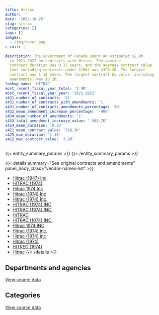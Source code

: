 ```yaml
---
title: Hitrac
author: ''
date: '2022-10-25'
slug: hitrac
categories: []
tags: []
images:
  - /img/cover.png
r_init: |-
  
description: The Government of Canada spent an estimated $2.9M
  in 2021-2022 on contracts with Hitrac. The average
  contract duration was 0.33 years, and the average contract value
  (not including contracts under $10k) was $328.2K. The longest
  contract was 1.18 years. The largest contract by value (including
  amendments) was $3.2M.
lookup_name: 'HITRAC'
most_recent_fiscal_year_total: '2.9M'
most_recent_fiscal_year_year: '2021-2022'
s431_number_of_contracts: '41'
s431_number_of_contracts_with_amendments: '1'
s431_number_of_contracts_amendments_percentage: '2%'
s432_mean_amendment_increase_percentage: '-90%'
s434_mean_number_of_amendments: '1'
s433_total_amendment_increase_value: '-583.7K'
s424_mean_duration: '0.33'
s421_mean_contract_value: '328.2K'
s425_max_duration: '1.18'
s422_max_contract_value: '3.2M'
---
```


<script src="/rmarkdown-libs/htmlwidgets/htmlwidgets.js"></script>
<link href="/rmarkdown-libs/datatables-css/datatables-crosstalk.css" rel="stylesheet" />
<script src="/rmarkdown-libs/datatables-binding/datatables.js"></script>
<script src="/rmarkdown-libs/jquery/jquery-3.6.0.min.js"></script>
<link href="/rmarkdown-libs/dt-core-bootstrap/css/dataTables.bootstrap.min.css" rel="stylesheet" />
<link href="/rmarkdown-libs/dt-core-bootstrap/css/dataTables.bootstrap.extra.css" rel="stylesheet" />
<script src="/rmarkdown-libs/dt-core-bootstrap/js/jquery.dataTables.min.js"></script>
<script src="/rmarkdown-libs/dt-core-bootstrap/js/dataTables.bootstrap.min.js"></script>
<link href="/rmarkdown-libs/crosstalk/css/crosstalk.min.css" rel="stylesheet" />
<script src="/rmarkdown-libs/crosstalk/js/crosstalk.min.js"></script>
<script src="/rmarkdown-libs/htmlwidgets/htmlwidgets.js"></script>
<link href="/rmarkdown-libs/datatables-css/datatables-crosstalk.css" rel="stylesheet" />
<script src="/rmarkdown-libs/datatables-binding/datatables.js"></script>
<script src="/rmarkdown-libs/jquery/jquery-3.6.0.min.js"></script>
<link href="/rmarkdown-libs/dt-core-bootstrap/css/dataTables.bootstrap.min.css" rel="stylesheet" />
<link href="/rmarkdown-libs/dt-core-bootstrap/css/dataTables.bootstrap.extra.css" rel="stylesheet" />
<script src="/rmarkdown-libs/dt-core-bootstrap/js/jquery.dataTables.min.js"></script>
<script src="/rmarkdown-libs/dt-core-bootstrap/js/dataTables.bootstrap.min.js"></script>
<link href="/rmarkdown-libs/crosstalk/css/crosstalk.min.css" rel="stylesheet" />
<script src="/rmarkdown-libs/crosstalk/js/crosstalk.min.js"></script>

{{< entity_summary_params >}}
{{< /entity_summary_params >}}

{{< details summary="See original contracts and amendments" panel_body_class="vendor-names-list" >}}
- [Hitrac (1947) Inc](https://search.open.canada.ca/en/ct/?sort=contract_value_f%20desc&page=1&search_text=%22Hitrac%20%281947%29%20Inc%22)
- [HITRAC (1974)](https://search.open.canada.ca/en/ct/?sort=contract_value_f%20desc&page=1&search_text=%22HITRAC%20%281974%29%22)
- [Hitrac 1974 Inc](https://search.open.canada.ca/en/ct/?sort=contract_value_f%20desc&page=1&search_text=%22Hitrac%201974%20Inc%22)
- [Hitrac (1974) Inc](https://search.open.canada.ca/en/ct/?sort=contract_value_f%20desc&page=1&search_text=%22Hitrac%20%281974%29%20Inc%22)
- [Hitrac (1974) Inc.](https://search.open.canada.ca/en/ct/?sort=contract_value_f%20desc&page=1&search_text=%22Hitrac%20%281974%29%20Inc.%22)
- [HITRAC (1974) INC](https://search.open.canada.ca/en/ct/?sort=contract_value_f%20desc&page=1&search_text=%22HITRAC%20%281974%29%20INC%22)
- [HITRAC (1974) INC.](https://search.open.canada.ca/en/ct/?sort=contract_value_f%20desc&page=1&search_text=%22HITRAC%20%281974%29%20INC.%22)
- [HITRAC](https://search.open.canada.ca/en/ct/?sort=contract_value_f%20desc&page=1&search_text=%22HITRAC%22)
- [HITRAC (1074) INC.](https://search.open.canada.ca/en/ct/?sort=contract_value_f%20desc&page=1&search_text=%22HITRAC%20%281074%29%20INC.%22)
- [Hitrac 1974 INC](https://search.open.canada.ca/en/ct/?sort=contract_value_f%20desc&page=1&search_text=%22Hitrac%201974%20INC%22)
- [Hitrac (1974) inc.](https://search.open.canada.ca/en/ct/?sort=contract_value_f%20desc&page=1&search_text=%22Hitrac%20%281974%29%20inc.%22)
- [Hitrac (1974) inc](https://search.open.canada.ca/en/ct/?sort=contract_value_f%20desc&page=1&search_text=%22Hitrac%20%281974%29%20inc%22)
- [Hitrac (1974)](https://search.open.canada.ca/en/ct/?sort=contract_value_f%20desc&page=1&search_text=%22Hitrac%20%281974%29%22)
- [HITREC (1974)](https://search.open.canada.ca/en/ct/?sort=contract_value_f%20desc&page=1&search_text=%22HITREC%20%281974%29%22)
- [Hitrac](https://search.open.canada.ca/en/ct/?sort=contract_value_f%20desc&page=1&search_text=%22Hitrac%22)
{{< /details >}}

## Departments and agencies

<div id="htmlwidget-1" style="width:100%;height:auto;" class="datatables html-widget"></div>
<script type="application/json" data-for="htmlwidget-1">{"x":{"style":"bootstrap","filter":"none","vertical":false,"data":[["<a href=\"/departments/aafc-aac/\">Agriculture and Agri-Food Canada<\/a>","<a href=\"/departments/cfia-acia/\">Canadian Food Inspection Agency<\/a>","<a href=\"/departments/csc-scc/\">Correctional Service of Canada<\/a>","<a href=\"/departments/dfo-mpo/\">Fisheries and Oceans Canada<\/a>","<a href=\"/departments/dnd-mdn/\">National Defence<\/a>","<a href=\"/departments/isc-sac/\">Indigenous Services Canada<\/a>","<a href=\"/departments/pc/\">Parks Canada<\/a>","<a href=\"/departments/pwgsc-tpsgc/\">Public Services and Procurement Canada<\/a>","<a href=\"/departments/rcmp-grc/\">Royal Canadian Mounted Police<\/a>","<a href=\"/departments/tc/\">Transport Canada<\/a>"],[52160,85617,589566.46,null,690519.16,null,null,82937.08,null,246395.71],[62377.15,null,228172.99,203025.38,394155.89,null,307360.77,760.89,82846.05,147354.29],[null,null,932824.04,null,2033992.91,98715.75,599722.53,null,null,null],[null,null,null,null,1768503.1,null,872411.27,null,229504.8,null]],"container":"<table class=\"table table-striped table-hover row-border order-column display\">\n  <thead>\n    <tr>\n      <th>Department<\/th>\n      <th>2018-2019<\/th>\n      <th>2019-2020<\/th>\n      <th>2020-2021<\/th>\n      <th>2021-2022<\/th>\n    <\/tr>\n  <\/thead>\n<\/table>","options":{"order":[[4,"desc"]],"pageLength":10,"autoWidth":true,"columnDefs":[{"targets":1,"render":"function(data, type, row, meta) {\n    return type !== 'display' ? data : DTWidget.formatCurrency(data, \"$\", 2, 3, \",\", \".\", true, null);\n  }"},{"targets":2,"render":"function(data, type, row, meta) {\n    return type !== 'display' ? data : DTWidget.formatCurrency(data, \"$\", 2, 3, \",\", \".\", true, null);\n  }"},{"targets":3,"render":"function(data, type, row, meta) {\n    return type !== 'display' ? data : DTWidget.formatCurrency(data, \"$\", 2, 3, \",\", \".\", true, null);\n  }"},{"targets":4,"render":"function(data, type, row, meta) {\n    return type !== 'display' ? data : DTWidget.formatCurrency(data, \"$\", 2, 3, \",\", \".\", true, null);\n  }"},{"width":"16%","targets":[1,2,3,4]},{"className":"dt-right","targets":[1,2,3,4]}],"orderClasses":false}},"evals":["options.columnDefs.0.render","options.columnDefs.1.render","options.columnDefs.2.render","options.columnDefs.3.render"],"jsHooks":[]}</script>
<p class="text-right">
<a href="https://github.com/GoC-Spending/contracts-data/tree/main/data/out/vendors/hitrac/summary_by_fiscal_year_by_department.csv" class="source-data-link btn btn-link">View source data</a>
</p>

## Categories

<div id="htmlwidget-2" style="width:100%;height:auto;" class="datatables html-widget"></div>
<script type="application/json" data-for="htmlwidget-2">{"x":{"style":"bootstrap","filter":"none","vertical":false,"data":[["<a href=\"/categories/defence/\">Defence<\/a>","<a href=\"/categories/information_technology/\">Information technology<\/a>","<a href=\"/categories/transportation_and_logistics/\">Transportation and logistics<\/a>","<a href=\"/categories/industrial_products_and_services/\">Industrial products and services<\/a>"],[690519.16,125864.25,762257.92,168554.08],[394155.89,82846.05,704638.08,244413.39],[2001079.19,null,1631262.32,32913.72],[1719132.52,229504.8,872411.27,49370.58]],"container":"<table class=\"table table-striped table-hover row-border order-column display\">\n  <thead>\n    <tr>\n      <th>Category<\/th>\n      <th>2018-2019<\/th>\n      <th>2019-2020<\/th>\n      <th>2020-2021<\/th>\n      <th>2021-2022<\/th>\n    <\/tr>\n  <\/thead>\n<\/table>","options":{"order":[[4,"desc"]],"dom":"t","pageLength":30,"autoWidth":true,"columnDefs":[{"targets":1,"render":"function(data, type, row, meta) {\n    return type !== 'display' ? data : DTWidget.formatCurrency(data, \"$\", 2, 3, \",\", \".\", true, null);\n  }"},{"targets":2,"render":"function(data, type, row, meta) {\n    return type !== 'display' ? data : DTWidget.formatCurrency(data, \"$\", 2, 3, \",\", \".\", true, null);\n  }"},{"targets":3,"render":"function(data, type, row, meta) {\n    return type !== 'display' ? data : DTWidget.formatCurrency(data, \"$\", 2, 3, \",\", \".\", true, null);\n  }"},{"targets":4,"render":"function(data, type, row, meta) {\n    return type !== 'display' ? data : DTWidget.formatCurrency(data, \"$\", 2, 3, \",\", \".\", true, null);\n  }"},{"width":"16%","targets":[1,2,3,4]},{"className":"dt-right","targets":[1,2,3,4]}],"orderClasses":false,"lengthMenu":[10,25,30,50,100]}},"evals":["options.columnDefs.0.render","options.columnDefs.1.render","options.columnDefs.2.render","options.columnDefs.3.render"],"jsHooks":[]}</script>
<p class="text-right">
<a href="https://github.com/GoC-Spending/contracts-data/tree/main/data/out/vendors/hitrac/summary_by_fiscal_year_by_category.csv" class="source-data-link btn btn-link">View source data</a>
</p>
